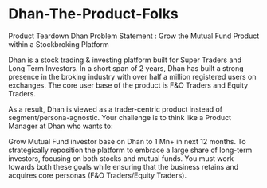 # Dhan-The-Product-Folks
Product Teardown Dhan
Problem Statement : 
Grow the Mutual Fund Product within a Stockbroking Platform

Dhan is a stock trading & investing platform built for Super Traders and Long Term Investors. In a short span of 2 years, Dhan has built a strong presence in the broking industry with over half a million registered users on exchanges. The core user base of the product is F&O Traders and Equity Traders.

As a result, Dhan is viewed as a trader-centric product instead of segment/persona-agnostic. Your challenge is to think like a Product Manager at Dhan who wants to:

Grow Mutual Fund investor base on Dhan to 1 Mn+ in next 12 months.
To strategically reposition the platform to embrace a large share of long-term investors, focusing on both stocks and mutual funds.
You must work towards both these goals while ensuring that the business retains and acquires core personas (F&O Traders/Equity Traders).

